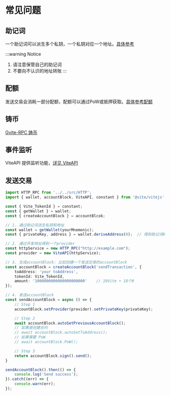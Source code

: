 # 常见问题

## 助记词

一个助记词可以派生多个私钥，一个私钥对应一个地址。[具体参考](/tutorial/wallet/hdwallet.md)

:::warning Notice
1. 请注意保管自己的助记词
2. 不要向不认识的地址转账
:::

## 配额

发送交易会消耗一部分配额，配额可以通过PoW或抵押获取。[具体参考配额](/tutorial/rule/quota)

## 铸币

[Gvite-RPC 铸币](../rpc/mintage)

## 事件监听

ViteAPI 提供监听功能，[详见 ViteAPI](./client/subscribe)

## 发送交易

```typescript
import HTTP_RPC from '../../src/HTTP';
import { wallet, accountBlock, ViteAPI, constant } from '@vite/vitejs';

const { Vite_TokenId } = constant;
const { getWallet } = wallet;
const { createAccountBlock } = accountBlcok;

// 1. 通过助记词派生私钥和地址
const wallet = getWallet(yourMnemonic);
const { privateKey, address } = wallet.deriveAddress(0);  // 得到助记词0号派生路径下的私钥

// 2. 通过开发地址得到一个provider
const httpService = new HTTP_RPC("http://example.com");
const provider = new ViteAPI(httpService);

// 3. 生成accountBlock: 比如创建一个发送交易的accountBlock
const accountBlock = createAccountBlock('sendTransaction', {
    toAddress: 'your toAddress', 
    tokenId: Vite_TokenId,
    amount: '1000000000000000000000'    // 10Vite + 18个0
});

// 4. 发送accountBlock
const sendAccountBlock = async () => {
    // Step 1
    accountBlock.setProvider(provider).setPrivateKey(privateKey);

    // Step 2
    await accountBlock.autoSetPreviousAccountBlock();
    // 如果是创建合约
    // await accountBlock.autoSetToAddress();
    // 如果需要 PoW
    // await accountBlock.PoW();

    // Step 3
    return accountBlock.sign().send();
}

sendAccountBlock().then(() => {
    console.log('Send success');
}).catch((err) => {
    console.warn(err);
});
```
